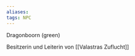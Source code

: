```yaml
---
aliases: 
tags: NPC
---
```


Dragonboorn (green)

Besitzerin und Leiterin von [[Valastras Zuflucht]]
